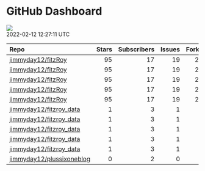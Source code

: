 GitHub Dashboard
================

![](https://github.com/jimmyday12/status/workflows/Render%20Status/badge.svg)  
2022-02-12 12:27:11 UTC

| Repo                                                                      | Stars | Subscribers | Issues | Forks | Status                                                                                                                                                                                | Commit                                                                                                                                                                               |
| :------------------------------------------------------------------------ | ----: | ----------: | -----: | ----: | :------------------------------------------------------------------------------------------------------------------------------------------------------------------------------------ | :----------------------------------------------------------------------------------------------------------------------------------------------------------------------------------- |
| [jimmyday12/fitzRoy](https://github.com/jimmyday12/fitzRoy)               |    95 |          17 |     19 |    23 | [![](https://github.com/jimmyday12/fitzRoy/workflows/R-CMD-check/badge.svg)](https://github.com/jimmyday12/fitzRoy/actions/runs/1812731404)                                           | <a href="https://github.com/jimmyday12/fitzRoy/commit/bd138244098b2528ecdc7802a5871a53c5b76bf2" title="updating roxygen return values to try fix pkgdown error">bd1382</a>           |
| [jimmyday12/fitzRoy](https://github.com/jimmyday12/fitzRoy)               |    95 |          17 |     19 |    23 | [![](https://github.com/jimmyday12/fitzRoy/workflows/pkgdown/badge.svg)](https://github.com/jimmyday12/fitzRoy/actions/runs/1685787400)                                               | <a href="https://github.com/jimmyday12/fitzRoy/commit/bd138244098b2528ecdc7802a5871a53c5b76bf2" title="updating roxygen return values to try fix pkgdown error">bd1382</a>           |
| [jimmyday12/fitzRoy](https://github.com/jimmyday12/fitzRoy)               |    95 |          17 |     19 |    23 | [![](https://github.com/jimmyday12/fitzRoy/workflows/Commands/badge.svg)](https://github.com/jimmyday12/fitzRoy/actions/runs/1710999802)                                              | <a href="https://github.com/jimmyday12/fitzRoy/commit/bd138244098b2528ecdc7802a5871a53c5b76bf2" title="updating roxygen return values to try fix pkgdown error">bd1382</a>           |
| [jimmyday12/fitzRoy](https://github.com/jimmyday12/fitzRoy)               |    95 |          17 |     19 |    23 | [![](https://github.com/jimmyday12/fitzRoy/workflows/Render%20README/badge.svg)](https://github.com/jimmyday12/fitzRoy/actions/runs/1679655333)                                       | <a href="https://github.com/jimmyday12/fitzRoy/commit/97677927c83114512deb468d5763b736674dcac5" title="adding data for new vignette">976779</a>                                      |
| [jimmyday12/fitzRoy](https://github.com/jimmyday12/fitzRoy)               |    95 |          17 |     19 |    23 | [![](https://github.com/jimmyday12/fitzRoy/workflows/pages-build-deployment/badge.svg)](https://github.com/jimmyday12/fitzRoy/actions/runs/1685798402)                                | <a href="https://github.com/jimmyday12/fitzRoy/commit/ea2e7cea7544eeadb88d81ad0fcabe69a5d703f6" title="Built site for fitzRoy: 1.1.0.9000@bd13824">ea2e7c</a>                        |
| [jimmyday12/fitzroy\_data](https://github.com/jimmyday12/fitzroy_data)    |     1 |           3 |      1 |     0 | [![](https://github.com/jimmyday12/fitzroy_data/workflows/update%20data/badge.svg)](https://github.com/jimmyday12/fitzroy_data/actions/runs/30566608)                                 | <a href="https://github.com/jimmyday12/fitzroy_data/commit/513395df69da59ea026a522360ebf3542ef535b3" title="Merge branch 'master' of github.com:jimmyday12/fitzroy_data">513395</a>  |
| [jimmyday12/fitzroy\_data](https://github.com/jimmyday12/fitzroy_data)    |     1 |           3 |      1 |     0 | [![](https://github.com/jimmyday12/fitzroy_data/workflows/test%20script/badge.svg)](https://github.com/jimmyday12/fitzroy_data/actions/runs/30568704)                                 | <a href="https://github.com/jimmyday12/fitzroy_data/commit/d1eab30fb9dc7c6b4901b562cf4f2e9006812e67" title="fixing install line">d1eab3</a>                                          |
| [jimmyday12/fitzroy\_data](https://github.com/jimmyday12/fitzroy_data)    |     1 |           3 |      1 |     0 | [![](https://github.com/jimmyday12/fitzroy_data/workflows/schedule%20script/badge.svg)](https://github.com/jimmyday12/fitzroy_data/actions/runs/30568431)                             | <a href="https://github.com/jimmyday12/fitzroy_data/commit/f4691ba1420dbbbece8520463bc737a41826f7b6" title="testing">f4691b</a>                                                      |
| [jimmyday12/fitzroy\_data](https://github.com/jimmyday12/fitzroy_data)    |     1 |           3 |      1 |     0 | [![](https://github.com/jimmyday12/fitzroy_data/workflows/testing%20that%20R%20script%20runs/badge.svg)](https://github.com/jimmyday12/fitzroy_data/actions/runs/30651218)            | <a href="https://github.com/jimmyday12/fitzroy_data/commit/c043fd96eb1477958dfbbdc5bb160d6b99c45e4d" title="Update test_schedule.yml">c043fd</a>                                     |
| [jimmyday12/fitzroy\_data](https://github.com/jimmyday12/fitzroy_data)    |     1 |           3 |      1 |     0 | [![](https://github.com/jimmyday12/fitzroy_data/workflows/get%20new%20data/badge.svg)](https://github.com/jimmyday12/fitzroy_data/actions/runs/1829499795)                            | <a href="https://github.com/jimmyday12/fitzroy_data/commit/1bf9083d68d7d21a320e67abc6aa9e4b7b6ec028" title="updating weekly_data_process">1bf908</a>                                 |
| [jimmyday12/plussixoneblog](https://github.com/jimmyday12/plussixoneblog) |     0 |           2 |      0 |     1 | [![](https://github.com/jimmyday12/plussixoneblog/workflows/Get%20new%20data%20and%20rebuild%20site/badge.svg)](https://github.com/jimmyday12/plussixoneblog/actions/runs/1833575710) | <a href="https://github.com/jimmyday12/plussixoneblog/commit/79297237d1bedce3a37560a1bbe04e5f6288fa14" title="Commit from GitHub Actions (Get new data and rebuild site)">792972</a> |
